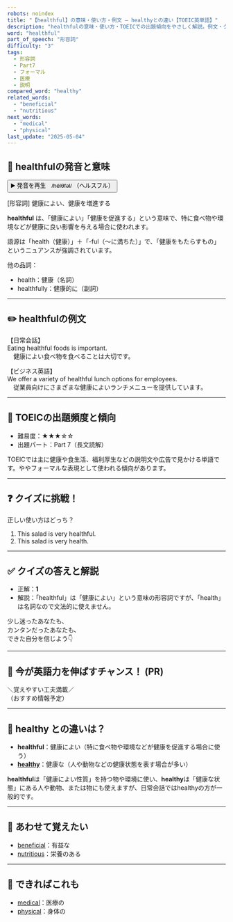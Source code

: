 ```yaml
---
robots: noindex
title: "【healthful】の意味・使い方・例文 ― healthyとの違い【TOEIC英単語】"
description: "healthfulの意味・使い方・TOEICでの出題傾向をやさしく解説。例文・クイズ付きでhealthyとの違いもわかりやすく学べます。"
word: "healthful"
part_of_speech: "形容詞"
difficulty: "3"
tags:
  - 形容詞
  - Part7
  - フォーマル
  - 医療
  - 説明
compared_word: "healthy"
related_words:
  - "beneficial"
  - "nutritious"
next_words:
  - "medical"
  - "physical"
last_update: "2025-05-04"
---
```


## 🔰 healthfulの発音と意味

<button class="play-audio" onclick="playTTS('healthful')">
  <span class="play-audio-main">
    ▶️ 発音を再生　/hélθfəl/
  </span>
  <span class="play-audio-sub">
    （ヘルスフル）
  </span>
</button>

[形容詞] 健康によい、健康を増進する

**healthful** は、「健康によい」「健康を促進する」という意味で、特に食べ物や環境などが健康に良い影響を与える場合に使われます。

語源は「health（健康）」＋「-ful（～に満ちた）」で、「健康をもたらすもの」というニュアンスが強調されています。

他の品詞：  
- health：健康（名詞）
- healthfully：健康的に（副詞）

---

## ✏️ healthfulの例文

【日常会話】  
Eating healthful foods is important.  
　健康によい食べ物を食べることは大切です。

【ビジネス英語】  
We offer a variety of healthful lunch options for employees.  
　従業員向けにさまざまな健康によいランチメニューを提供しています。

---

## 🎯 TOEICの出題頻度と傾向

- 難易度：★★★☆☆
- 出題パート：Part 7（長文読解）

TOEICでは主に健康や食生活、福利厚生などの説明文や広告で見かける単語です。ややフォーマルな表現として使われる傾向があります。

---

## ❓ クイズに挑戦！

正しい使い方はどっち？

1. This salad is very healthful.  
2. This salad is very health.

---

## ✅ クイズの答えと解説

- 正解：**1**
- 解説：「healthful」は「健康によい」という意味の形容詞ですが、「health」は名詞なので文法的に使えません。

少し迷ったあなたも、  
カンタンだったあなたも、  
できた自分を信じよう👇️

---

## 🚀 今が英語力を伸ばすチャンス！ (PR)

<div class="info-center">
＼覚えやすい工夫満載／<br>  
（おすすめ情報予定）
</div>

---

## 🤔  healthy との違いは？

- **healthful**：健康によい（特に食べ物や環境などが健康を促進する場合に使う）
- **[healthy](/healthy)**：健康な（人や動物などの健康状態を表す場合が多い）

**healthful**は「健康によい性質」を持つ物や環境に使い、**healthy**は「健康な状態」にある人や動物、または物にも使えますが、日常会話ではhealthyの方が一般的です。

---

## 🧩 あわせて覚えたい

- [beneficial](/beneficial)：有益な
- [nutritious](/nutritious)：栄養のある

---

## 📖 できればこれも

- [medical](/medical)：医療の
- [physical](/physical)：身体の

<!-- cvid: aid49_bid29 -->
